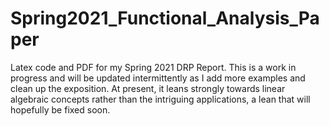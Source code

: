# Spring2021_Functional_Analysis_Paper
Latex code and PDF for my Spring 2021 DRP Report. This is a work in progress and will be updated intermittently as I add more examples and clean up the exposition. At present, it leans strongly towards linear algebraic concepts rather than the intriguing applications, a lean that will hopefully be fixed soon. 



